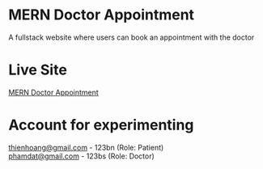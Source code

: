 # MERN Doctor Appointment

A fullstack website where users can book an appointment with the doctor

# Live Site

[MERN Doctor Appointment ](https://mern-doctor-appointment.vercel.app/)

# Account for experimenting

thienhoang@gmail.com - 123bn (Role: Patient)  
phamdat@gmail.com - 123bs (Role: Doctor)
